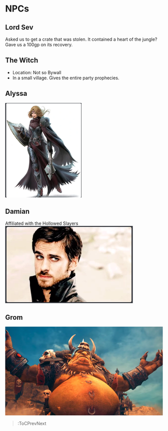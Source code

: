 # NPCs

## Lord Sev
Asked us to get a crate that was stolen. It contained a heart of the jungle? Gave us a 100gp on its recovery. 

## The Witch
* Location: Not so Bywall
* In a small village. Gives the entire party prophecies.

## Alyssa
![/docs/assests/alyssa.png](/docs/assets/alyssa.png)

## Damian
Affiliated with the Hollowed Slayers  
![/docs/assests/damian.png](/docs/assets/damian.png)

## Grom  
![/docs/assests/grom.jpg](/docs/assets/grom.jpg)

> :ToCPrevNext